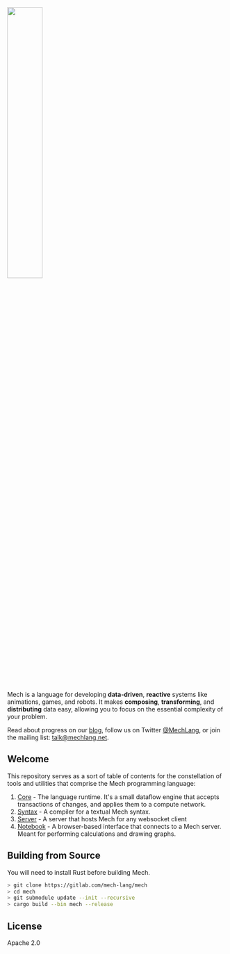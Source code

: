 <img width="40%" height="40%" src="https://mechlang.net/img/logo.png">

Mech is a language for developing **data-driven**, **reactive** systems like animations, games, and robots. It makes **composing**, **transforming**, and **distributing** data easy, allowing you to focus on the essential complexity of your problem. 

Read about progress on our [blog](https://mechlang.net/blog/), follow us on Twitter [@MechLang](https://twitter.com/MechLang), or join the mailing list: [talk@mechlang.net](https://mechlang.net/page/community/).

## Welcome

This repository serves as a sort of table of contents for the constellation of tools and utilities that comprise the Mech programming language:

1. [Core](https://gitlab.com/mech-lang/core) - The language runtime. It's a small dataflow engine that accepts transactions of changes, and applies them to a compute network.  
2. [Syntax](https://gitlab.com/mech-lang/syntax) - A compiler for a textual Mech syntax.
3. [Server](https://gitlab.com/mech-lang/server) - A server that hosts Mech for any websocket client
4. [Notebook](https://gitlab.com/mech-lang/notebook) - A browser-based interface that connects to a Mech server. Meant for performing calculations and drawing graphs.

## Building from Source

You will need to install Rust before building Mech.

```bash
> git clone https://gitlab.com/mech-lang/mech
> cd mech
> git submodule update --init --recursive
> cargo build --bin mech --release
```

## License

Apache 2.0